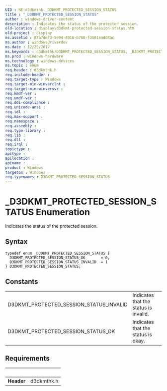 ```yaml
---
UID : NE:d3dkmthk._D3DKMT_PROTECTED_SESSION_STATUS
title : "_D3DKMT_PROTECTED_SESSION_STATUS"
author : windows-driver-content
description : Indicates the status of the protected session.
old-location : display\d3dkmt-protected-session-status.htm
old-project : display
ms.assetid : 87a7de73-5e94-4016-b760-f3501ead08ac
ms.author : windowsdriverdev
ms.date : 12/29/2017
ms.keywords : d3dkmthk/D3DKMT_PROTECTED_SESSION_STATUS, _D3DKMT_PROTECTED_SESSION_STATUS, D3DKMT_PROTECTED_SESSION_STATUS_INVALID, D3DKMT_PROTECTED_SESSION_STATUS, D3DKMT_PROTECTED_SESSION_STATUS_OK, D3DKMT_PROTECTED_SESSION_STATUS enumeration [Display Devices], d3dkmthk/D3DKMT_PROTECTED_SESSION_STATUS_INVALID, display.d3dkmt-protected-session-status, d3dkmthk/D3DKMT_PROTECTED_SESSION_STATUS_OK
ms.prod : windows-hardware
ms.technology : windows-devices
ms.topic : enum
req.header : d3dkmthk.h
req.include-header : 
req.target-type : Windows
req.target-min-winverclnt : 
req.target-min-winversvr : 
req.kmdf-ver : 
req.umdf-ver : 
req.ddi-compliance : 
req.unicode-ansi : 
req.idl : 
req.max-support : 
req.namespace : 
req.assembly : 
req.type-library : 
req.lib : 
req.dll : 
req.irql : 
topictype : 
apitype : 
apilocation : 
apiname : 
product : Windows
targetos : Windows
req.typenames : D3DKMT_PROTECTED_SESSION_STATUS
---
```


# _D3DKMT_PROTECTED_SESSION_STATUS Enumeration
Indicates the status of the protected session.

## Syntax
````
typedef enum _D3DKMT_PROTECTED_SESSION_STATUS { 
  D3DKMT_PROTECTED_SESSION_STATUS_OK       = 0,
  D3DKMT_PROTECTED_SESSION_STATUS_INVALID  = 1
} D3DKMT_PROTECTED_SESSION_STATUS;
````

## Constants

<table>

<tr>
<td>D3DKMT_PROTECTED_SESSION_STATUS_INVALID</td>
<td>Indicates that the status is invalid.</td>
</tr>

<tr>
<td>D3DKMT_PROTECTED_SESSION_STATUS_OK</td>
<td>Indicates that the status is okay.</td>
</tr>
</table>


## Requirements
| &nbsp; | &nbsp; |
| ---- |:---- |
| **Header** | d3dkmthk.h |